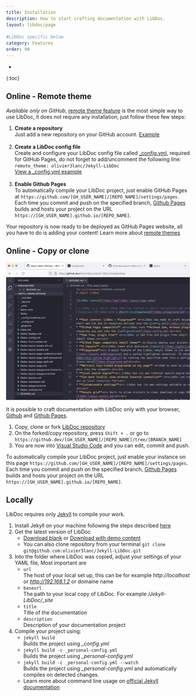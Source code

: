 ```yaml
---
title: Installation
description: How to start crafting documentation with LibDoc.
layout: libdoc/page

#LibDoc specific below
category: Features
order: 90
---
```

* 
{:toc}

## Online - Remote theme

*Available only on GitHub*, [remote theme feature](https://docs.github.com/en/pages/setting-up-a-github-pages-site-with-jekyll/adding-a-theme-to-your-github-pages-site-using-jekyll#adding-a-theme) is the most simple way to use LibDoc, it does not require any installation, just follow these few steps:

1. **Create a repository** <br>Just add a new repository on your GitHub account. [Example](https://github.com/olivier3lanc/LibDoc-remote-demo/)<br><br>
2. **Create a LibDoc config file** <br>Create and configure your LibDoc config file called [_config.yml](libdoc-config.html), required for GitHub Pages, do not forget to add/uncomment the following line:<br>`remote_theme: olivier3lanc/Jekyll-LibDoc`<br>[View a _config.yml example](https://github.com/olivier3lanc/LibDoc-remote-demo/blob/main/_config.yml)<br><br>
3. **Enable Github Pages** <br>To automatically compile your LibDoc project, just enable GitHub Pages at `https://github.com/[GH_USER_NAME]/[REPO_NAME]/settings/pages`. Each time you commit and push on the specified branch, [Github Pages](https://pages.github.com) builds and hosts your project on the URL `https://[GH_USER_NAME].github.io/[REPO_NAME]`.

Your repository is now ready to be deployed as GitHub Pages website, all you have to do is adding your content! Learn more about [remote themes](https://github.blog/2017-11-29-use-any-theme-with-github-pages/)


## Online - Copy or clone

![Github.dev](assets/libdoc/img/libdoc-edit-online.webp)

It is possible to craft documentation with LibDoc only with your browser, [Github](https://www.github.com) and [Github Pages](https://pages.github.com). 

1. Copy, clone or fork [LibDoc repository](https://github.com/olivier3lanc/Jekyll-LibDoc)
2. On the forked/copy repository, press `Shift + .` or go to `https://github.dev/[GH_USER_NAME]/[REPO_NAME]/tree/[BRANCH_NAME]`
3. You are now into [Visual Studio Code](https://code.visualstudio.com/) and you can edit, commit and push.

To automatically compile your LibDoc project, just enable your instance on this page `https://github.com/[GH_USER_NAME]/[REPO_NAME]/settings/pages`. Each time you commit and push on the specified branch, [Github Pages](https://pages.github.com) builds and hosts your project on the URL `https://[GH_USER_NAME].github.io/[REPO_NAME]`.

## Locally

LibDoc requires only [Jekyll](https://jekyllrb.com/) to compile your work.

1. Install Jekyll on your machine following the steps described [here](https://jekyllrb.com/docs/)
2. Get the latest version of LibDoc 
    * [Download blank](https://github.com/olivier3lanc/Jekyll-LibDoc/archive/refs/heads/master.zip) or [Download with demo content](https://github.com/olivier3lanc/Jekyll-LibDoc/archive/refs/heads/develop.zip)
    * You can also clone repository from your terminal `git clone git@github.com:olivier3lanc/Jekyll-LibDoc.git`
3. Into the folder where LibDoc was copied, adjust your settings of your YAML file, Most important are
    * `url` <br>The host of your local set up, this can be for example *http://localhost* or *http://192.168.1.2* or domaine name
    * `baseurl` <br>The path to your local copy of LibDoc. For example */Jekyll-LibDoc/_site*
    * `title` <br>Title of the documentation
    * `description` <br>Description of your documentation project
4. Compile your project using:
    * `jekyll build`<br> Builds the project using *_config.yml*
    * `jekyll build -c _personal-config.yml` <br> Builds the project using *_personal-config.yml*
    * `jekyll build -c _personal-config.yml --watch` <br> Builds the project using *_personal-config.yml* and automatically compiles on detected changes.
    * Learn more about command line usage on [official Jekyll documentation](https://jekyllrb.com/docs/usage/)














